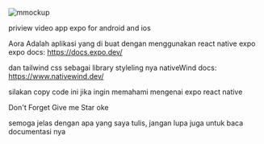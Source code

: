 ![mmockup](https://github.com/alwan2398/react-native-video-app/assets/144940362/85750fad-5d68-4898-bbfe-b421b2f5a97f)

priview video app expo for android and ios


Aora Adalah aplikasi yang di buat dengan menggunakan react native expo 
expo docs: https://docs.expo.dev/

dan tailwind css sebagai library styleling nya
nativeWind docs: https://www.nativewind.dev/

silakan copy code ini jika ingin memahami mengenai expo react native

Don't Forget Give me Star oke 

semoga jelas dengan apa yang saya tulis, jangan lupa juga untuk baca documentasi nya

